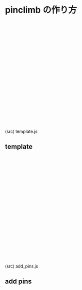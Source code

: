 # pinclimb の作り方

<br><br><br><br><br><br><br><br><br><br>
<br><br><br><br><br><br><br><br><br><br>

(src) template.js

## template

<br><br><br><br><br><br><br><br><br><br>
<br><br><br><br><br><br><br><br><br><br>

(src) add_pins.js

## add pins

<br><br><br><br><br><br><br><br><br><br>
<br><br><br><br><br><br><br><br><br><br>
